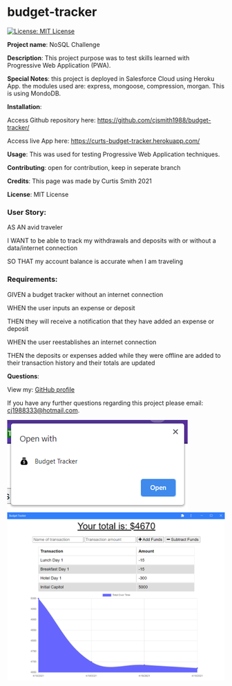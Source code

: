 # budget-tracker

[![License: MIT License](https://img.shields.io/badge/License-MIT-brightgreen.svg)](https://choosealicense.com/licenses/mit/)
 
**Project name**: NoSQL Challenge

**Description**: This project purpose was to test skills learned with Progressive Web Application (PWA).

**Special Notes**: this project is deployed in Salesforce Cloud using Heroku App. the modules used are: express, mongoose, compression, morgan. This is using MondoDB.

**Installation**: 	

Access Github repository here: https://github.com/cjsmith1988/budget-tracker/

Access live App here: https://curts-budget-tracker.herokuapp.com/

**Usage**: This was used for testing Progressive Web Application techniques.

**Contributing**: open for contribution, keep in seperate branch

**Credits**: This page was made by Curtis Smith 2021

**License**: MIT License

### User Story:

AS AN avid traveler

I WANT to be able to track my withdrawals and deposits with or without a data/internet connection

SO THAT my account balance is accurate when I am traveling 

### Requirements:

GIVEN a budget tracker without an internet connection

WHEN the user inputs an expense or deposit

THEN they will receive a notification that they have added an expense or deposit

WHEN the user reestablishes an internet connection

THEN the deposits or expenses added while they were offline are added to their transaction history and their totals are updated

**Questions**:

  View my: [GitHub profile](https://www.github.com/cjsmith1988)

  If you have any further questions regarding this project please email: [cj1988333@hotmail.com](mailto:cj1988333@hotmail.com?subject=[Question]Budget-Tracker).

![download app](https://github.com/cjsmith1988/budget-tracker/blob/main/public/images/budgetAppNotify.PNG?raw=true)
![application screen shot](https://github.com/cjsmith1988/budget-tracker/blob/main/public/images/budgetAppScreenGrab.PNG?raw=true)

